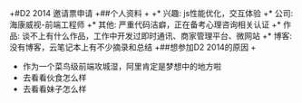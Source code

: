+#D2 2014 邀请票申请
+##个人资料
+
+* 兴趣: js性能优化，交互体验
+* 公司: 海康威视-前端工程师
+* 其他: 严重代码洁癖，正在备考心理咨询相关认证
+* 作品: 谈不上有什么作品，工作中开发过即时通讯、商家管理平台、微网站
+* 博客: 没有博客，云笔记本上有不少摘录和总结
+##想参加D2 2014的原因
+
+  作为一个菜鸟级前端攻城湿，阿里肯定是梦想中的地方啦
+  去看看伙食怎么样
+  去看看妹子怎么样
